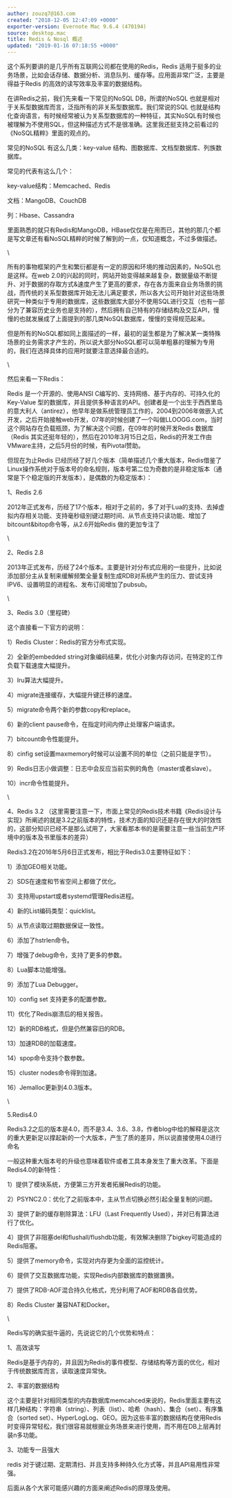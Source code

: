 ```yaml
---
author: zouzq7@163.com
created: "2018-12-05 12:47:09 +0000"
exporter-version: Evernote Mac 9.6.4 (470194)
source: desktop.mac
title: Redis & Nosql 概述
updated: "2019-01-16 07:18:55 +0000"
---
```


<div>

这个系列要讲的是几乎所有互联网公司都在使用的Redis，Redis
适用于挺多的业务场景，比如会话存储、数据分析、消息队列、缓存等。应用面非常广泛，主要是得益于Redis
的高效的读写效率及丰富的数据结构。

</div>

<div>

在讲Redis之前，我们先来看一下常见的NoSQL DB，所谓的NoSQL
也就是相对于关系型数据库而言，泛指所有的非关系型数据库。我们常说的SQL
也就是结构化查询语言，有时候经常被认为关系型数据库的一种特征，其实NoSQL有时候也被理解为不使用SQL，但这种描述方式不是很准确。这里我还挺支持之前看过的《NoSQL精粹》里面的观点的。

</div>

<div>

常见的NoSQL 有这么几类：key-value
结构、图数据库、文档型数据库、列族数据库。

</div>

<div>

常见的代表有这么几个：

</div>

<div>

key-value结构：Memcached、Redis

</div>

<div>

文档：MangoDB、CouchDB

</div>

<div>

列：Hbase、Cassandra

</div>

<div>

里面熟悉的就只有Redis和MangoDB，HBase仅仅是在用而已，其他的那几个都是写文章还有看NoSQL精粹的时候了解到的一点，仅知道概念，不过多做描述。

</div>

<div>

\

</div>

<div>

所有的事物框架的产生和繁衍都是有一定的原因和环境的推动因素的，NoSQL也是这样。在web
2.0的兴起的同时，网站开始变得越来越复杂，数据量级不断提升、对于数据的存取方式&速度产生了更高的要求，存在各方面来自业务场景的挑战，而传统的关系型数据库开始无法儿满足要求，所以各大公司开始针对这些场景研究一种类似于专用的数据库，这些数据库大部分不使用SQL进行交互（也有一部分为了兼容历史业务也是支持的），然后拥有自己特有的存储结构及交互API，慢慢的也就发展成了上面提到的那几类NoSQL数据库，慢慢的变得规范起来。

</div>

<div>

但是所有的NoSQL都如同上面描述的一样，最初的诞生都是为了解决某一类特殊场景的业务需求才产生的，所以说大部分NoSQL都可以简单粗暴的理解为专用的，我们在选择具体的应用时就要注意选择最合适的。

</div>

<div>

\

</div>

<div>

然后来看一下Redis：

</div>

<div>

Redis 是一个开源的、使用ANSI
C编写的、支持网络、基于内存的、可持久化的Key-Value
型的数据库，并且提供多种语言的API。创建者是一个出生于西西里岛的意大利人（antirez），他早年是做系统管理员工作的，2004到2006年做嵌入式开发，之后开始接触web开发，07年的时候创建了一个叫做LLOOGG.com，当时这个网站存在负载瓶颈，为了解决这个问题，在09年的时候开发Redis
数据库（Redis
其实还挺年轻的），然后在2010年3月15日之后，Redis的开发工作由VMware主持，之后5月份的时候，有Pivotal赞助。

</div>

<div>

但现在为止Redis
已经历经了好几个版本（简单描述几个重大版本，Redis借鉴了Linux操作系统对于版本号的命名规则，版本号第二位为奇数的是非稳定版本（通常是下个稳定版的开发版本），是偶数的为稳定版本）：

</div>

<div>

1、Redis 2.6

</div>

<div>

2012年正式发布，历经了17个版本，相对于之前的，多了对于Lua的支持、去掉虚拟内存相关功能、支持毫秒级别键过期时间、从节点支持只读功能、增加了bitcount&bitop命令等，从2.6开始Redis
做的更加专注了

</div>

<div>

\

</div>

<div>

2、Redis 2.8

</div>

<div>

2013年正式发布，历经了24个版本。主要是针对分布式应用的一些提升，比如说添加部分主从复制来缓解频繁全量复制生成RDB对系统产生的压力、尝试支持IPV6、设置明显的进程名、发布订阅增加了pubsub。

</div>

<div>

\

</div>

<div>

3、Redis 3.0（里程碑）

</div>

<div>

这个直接看一下官方的说明：

</div>

<div>

1）Redis Cluster：Redis的官方分布式实现。

</div>

<div>

2）全新的embedded
string对象编码结果，优化小对象内存访问，在特定的工作负载下载速度大幅提升。

</div>

<div>

3）Iru算法大幅提升。

</div>

<div>

4）migrate连接缓存，大幅提升键迁移的速度。

</div>

<div>

5）migrate命令两个新的参数copy和replace。

</div>

<div>

6）新的client pause命令，在指定时间内停止处理客户端请求。

</div>

<div>

7）bitcount命令性能提升。

</div>

<div>

8）cinfig set设置maxmemory时候可以设置不同的单位（之前只能是字节）。

</div>

<div>

9）Redis日志小做调整：日志中会反应当前实例的角色（master或者slave）。

</div>

<div>

10）incr命令性能提升。

</div>

<div>

\

</div>

<div>

4、Redis 3.2
（这里需要注意一下，市面上常见的Redis技术书籍《Redis设计与实现》所阐述的就是3.2之前版本的特性，技术方面的知识还是存在很大的时效性的，这部分知识已经不是那么试用了，大家看那本书的是需要注意一些当前生产环境中的版本及书里版本的差异）

</div>

<div>

Redis3.2在2016年5月6日正式发布，相比于Redis3.0主要特征如下：

</div>

<div>

1）添加GEO相关功能。

</div>

<div>

2）SDS在速度和节省空间上都做了优化。

</div>

<div>

3）支持用upstart或者systemd管理Redis进程。

</div>

<div>

4）新的List编码类型：quicklist。

</div>

<div>

5）从节点读取过期数据保证一致性。

</div>

<div>

6）添加了hstrlen命令。

</div>

<div>

7）增强了debug命令，支持了更多的参数。

</div>

<div>

8）Lua脚本功能增强。

</div>

<div>

9）添加了Lua Debugger。

</div>

<div>

10）config set 支持更多的配置参数。

</div>

<div>

11）优化了Redis崩溃后的相关报告。

</div>

<div>

12）新的RDB格式，但是仍然兼容旧的RDB。

</div>

<div>

13）加速RDB的加载速度。

</div>

<div>

14）spop命令支持个数参数。

</div>

<div>

15）cluster nodes命令得到加速。

</div>

<div>

16）Jemalloc更新到4.0.3版本。

</div>

<div>

\

</div>

<div>

5.Redis4.0

</div>

<div>

Redis3.2之后的版本是4.0，而不是3.4、3.6、3.8，作者blog中给的解释是这次的重大更新足以撑起新的一个大版本，产生了质的差异，所以说直接使用4.0进行命名

</div>

<div>

一般这种重大版本号的升级也意味着软件或者工具本身发生了重大改革。下面是Redis4.0的新特性：

</div>

<div>

1）提供了模块系统，方便第三方开发者拓展Redis的功能。

</div>

<div>

2）PSYNC2.0：优化了之前版本中，主从节点切换必然引起全量复制的问题。

</div>

<div>

3）提供了新的缓存剔除算法：LFU（Last Frequently
Used），并对已有算法进行了优化。

</div>

<div>

4）提供了非阻塞del和flushall/flushdb功能，有效解决删除了bigkey可能造成的Redis阻塞。

</div>

<div>

5）提供了memory命令，实现对内存更为全面的监控统计。

</div>

<div>

6）提供了交互数据库功能，实现Redis内部数据库的数据置换。

</div>

<div>

7）提供了RDB-AOF混合持久化格式，充分利用了AOF和RDB各自优势。

</div>

<div>

8）Redis Cluster 兼容NAT和Docker。

</div>

<div>

\

</div>

<div>

Redis写的确实挺牛逼的，先说说它的几个优势和特点：

</div>

<div>

1、高效读写

</div>

<div>

Redis是基于内存的，并且因为Redis的事件模型、存储结构等方面的优化，相对于传统数据库而言，读取速度异常快。

</div>

<div>

2、丰富的数据结构

</div>

<div>

这个主要是针对相同类型的内存数据库memcahced来说的，Redis里面主要有这样几种结构：字符串（string）、列表（list）、哈希（hash）、集合（set）、有序集合（sorted
set）、HyperLogLog、GEO。因为这些丰富的数据结构在使用Redis
时变得异常轻松，我们很容易就根据业务场景来进行使用，而不用在DB上层再封装n多功能。

</div>

<div>

3、功能专一且强大

</div>

<div>

redis
对于键过期、定期清扫、并且支持多种持久化方式等，并且API易用性非常强。

</div>

<div>

后面从各个大家可能感兴趣的方面来阐述Redis的原理及使用。

</div>
